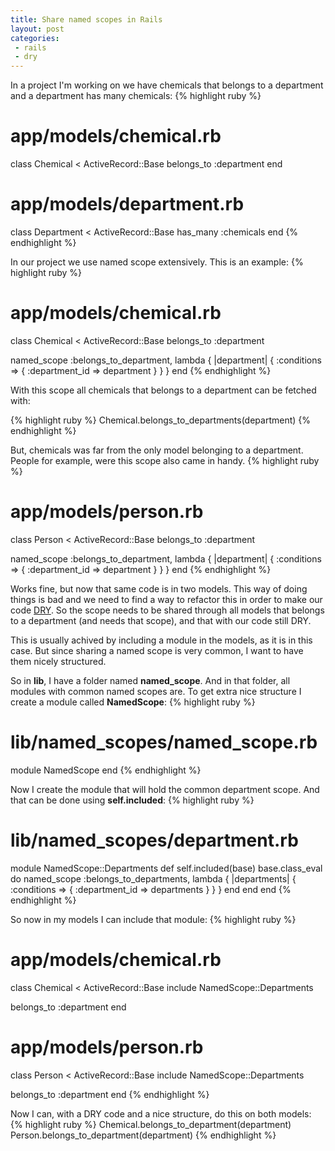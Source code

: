 ```yaml
---
title: Share named scopes in Rails
layout: post
categories:
 - rails
 - dry
---
```


In a project I'm working on we have chemicals that belongs to a
department and a department has many chemicals:
{% highlight ruby %}
# app/models/chemical.rb
class Chemical < ActiveRecord::Base
  belongs_to :department
end

# app/models/department.rb
class Department < ActiveRecord::Base
  has_many :chemicals
end
{% endhighlight %}

In our project we use named scope extensively. This is an example:
{% highlight ruby %}
# app/models/chemical.rb
class Chemical < ActiveRecord::Base
  belongs_to :department

  named_scope :belongs_to_department, lambda { |department| { :conditions => { :department_id => department } } }
end
{% endhighlight %}

With this scope all chemicals that belongs to a department can be
fetched with:

{% highlight ruby %}
Chemical.belongs_to_departments(department)
{% endhighlight %}

But, chemicals was far from the only model belonging to a
department. People for example, were this scope also came in handy.
{% highlight ruby %}
# app/models/person.rb
class Person < ActiveRecord::Base
  belongs_to :department

  named_scope :belongs_to_department, lambda { |department| { :conditions => { :department_id => department } } }
end
{% endhighlight %}

Works fine, but now that same code is in two models. This way of doing
things is bad and we need to find a way to refactor this in order to
make our code
[DRY](http://en.wikipedia.org/wiki/Don%27t_repeat_yourself). So the
scope needs to be shared through all models that belongs to a
department (and needs that scope), and that with our code still DRY.

This is usually achived by including a module in the models, as it is
in this case. But since sharing a named scope is very common, I want
to have them nicely structured.

So in **lib**, I have a folder named **named_scope**. And in that folder, all
modules with common named scopes are. To get extra nice structure I
create a module called **NamedScope**:
{% highlight ruby %}
# lib/named_scopes/named_scope.rb
module NamedScope
end
{% endhighlight %}

Now I create the module that will hold the common department
scope. And that can be done using **self.included**:
{% highlight ruby %}
# lib/named_scopes/department.rb
module NamedScope::Departments
  def self.included(base)
    base.class_eval do
      named_scope :belongs_to_departments, lambda { |departments| { :conditions => { :department_id => departments } } }
    end
  end
end
{% endhighlight %}

So now in my models I can include that module:
{% highlight ruby %}
# app/models/chemical.rb
class Chemical < ActiveRecord::Base
  include NamedScope::Departments

  belongs_to :department
end

# app/models/person.rb
class Person < ActiveRecord::Base
  include NamedScope::Departments

  belongs_to :department
end
{% endhighlight %}

Now I can, with a DRY code and a nice structure, do this on both
models:
{% highlight ruby %}
Chemical.belongs_to_department(department)
Person.belongs_to_department(department)
{% endhighlight %}
